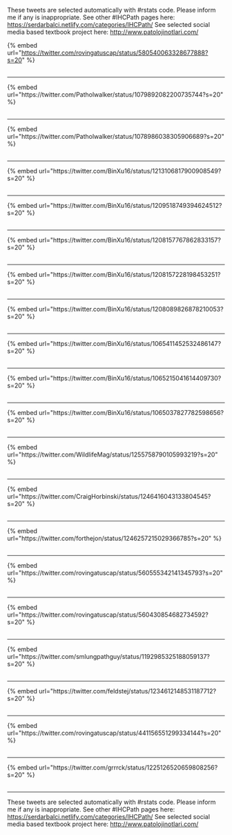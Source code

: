 

These tweets are selected automatically with #rstats code. Please inform me if any is inappropriate.
See other #IHCPath pages here: https://serdarbalci.netlify.com/categories/IHCPath/ 
See selected social media based textbook project here: http://www.patolojinotlari.com/

{% embed url="https://twitter.com/rovingatuscap/status/580540063328677888?s=20" %}<br>
<br>
<hr>
{% embed url="https://twitter.com/Patholwalker/status/1079892082200735744?s=20" %}<br>
<br>
<hr>
{% embed url="https://twitter.com/Patholwalker/status/1078986038305906689?s=20" %}<br>
<br>
<hr>
{% embed url="https://twitter.com/BinXu16/status/1213106817900908549?s=20" %}<br>
<br>
<hr>
{% embed url="https://twitter.com/BinXu16/status/1209518749394624512?s=20" %}<br>
<br>
<hr>
{% embed url="https://twitter.com/BinXu16/status/1208157767862833157?s=20" %}<br>
<br>
<hr>
{% embed url="https://twitter.com/BinXu16/status/1208157228198453251?s=20" %}<br>
<br>
<hr>
{% embed url="https://twitter.com/BinXu16/status/1208089826878210053?s=20" %}<br>
<br>
<hr>
{% embed url="https://twitter.com/BinXu16/status/1065411452532486147?s=20" %}<br>
<br>
<hr>
{% embed url="https://twitter.com/BinXu16/status/1065215041614409730?s=20" %}<br>
<br>
<hr>
{% embed url="https://twitter.com/BinXu16/status/1065037827782598656?s=20" %}<br>
<br>
<hr>
{% embed url="https://twitter.com/WildlifeMag/status/1255758790105993219?s=20" %}<br>
<br>
<hr>
{% embed url="https://twitter.com/CraigHorbinski/status/1246416043133804545?s=20" %}<br>
<br>
<hr>
{% embed url="https://twitter.com/forthejon/status/1246257215029366785?s=20" %}<br>
<br>
<hr>
{% embed url="https://twitter.com/rovingatuscap/status/560555342141345793?s=20" %}<br>
<br>
<hr>
{% embed url="https://twitter.com/rovingatuscap/status/560430854682734592?s=20" %}<br>
<br>
<hr>
{% embed url="https://twitter.com/smlungpathguy/status/1192985325188059137?s=20" %}<br>
<br>
<hr>
{% embed url="https://twitter.com/feldstej/status/1234612148531187712?s=20" %}<br>
<br>
<hr>
{% embed url="https://twitter.com/rovingatuscap/status/441156551299334144?s=20" %}<br>
<br>
<hr>
{% embed url="https://twitter.com/grrrck/status/1225126520659808256?s=20" %}<br>
<br>
<hr>


These tweets are selected automatically with #rstats code. Please inform me if any is inappropriate.
See other #IHCPath pages here: https://serdarbalci.netlify.com/categories/IHCPath/ 
See selected social media based textbook project here: http://www.patolojinotlari.com/
